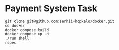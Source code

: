# Payment System Task

```shell
git clone git@github.com:serhii-hopkalo/docker.git
cd docker
docker compose build
docker compose up -d
./run shell
rspec
```
